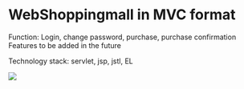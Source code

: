 <h1>WebShoppingmall in MVC format</h1>
<p>Function: Login, change password, purchase, purchase confirmation
Features to be added in the future</p>
<p>Technology stack: servlet, jsp, jstl, EL</p>
<img src="https://github.com/ksw1912/JSP-BootStrap-ShoppingMall/assets/150943603/46ccc5b6-794e-499a-98aa-932ade3eb04e">
